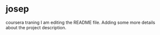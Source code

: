 # josep
coursera traning
I am editing the README file. Adding some more details about the project description.
